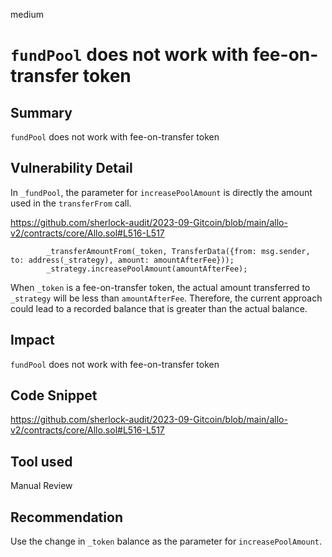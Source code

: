 medium

# `fundPool` does not work with fee-on-transfer token
## Summary
`fundPool` does not work with fee-on-transfer token
## Vulnerability Detail
In `_fundPool`, the parameter for `increasePoolAmount` is directly the amount used in the `transferFrom` call.

https://github.com/sherlock-audit/2023-09-Gitcoin/blob/main/allo-v2/contracts/core/Allo.sol#L516-L517
```solidity
        _transferAmountFrom(_token, TransferData({from: msg.sender, to: address(_strategy), amount: amountAfterFee}));
        _strategy.increasePoolAmount(amountAfterFee);
```

When `_token` is a fee-on-transfer token, the actual amount transferred to `_strategy` will be less than `amountAfterFee`. Therefore, the current approach could lead to a recorded balance that is greater than the actual balance.
## Impact
`fundPool` does not work with fee-on-transfer token
## Code Snippet
https://github.com/sherlock-audit/2023-09-Gitcoin/blob/main/allo-v2/contracts/core/Allo.sol#L516-L517
## Tool used

Manual Review

## Recommendation
Use the change in `_token` balance as the parameter for `increasePoolAmount`.